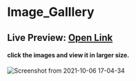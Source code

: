 # Image_Galllery

## Live Preview:  [Open Link]( https://maheshsangeet.github.io/Image_Galllery/)

#### click the images and view it in larger size.

![Screenshot from 2021-10-06 17-04-34](https://user-images.githubusercontent.com/74812363/136195263-029e0c4c-5271-4522-9ad3-e1617684ec80.png)
